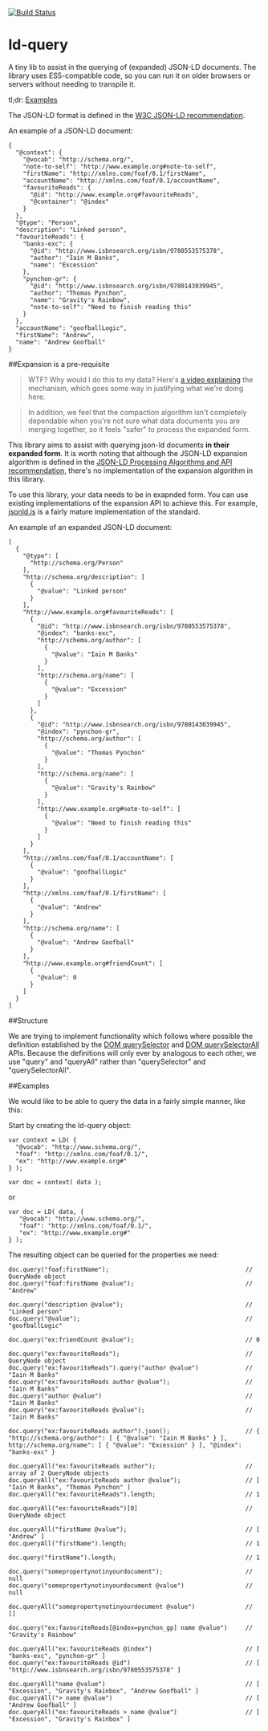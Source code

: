 [![Build Status](https://travis-ci.org/goofballLogic/ld-query.svg?branch=master)](https://travis-ci.org/goofballLogic/ld-query)

# ld-query

A tiny lib to assist in the querying of (expanded) JSON-LD documents.
The library uses ES5-compatible code, so you can run it on older browsers or servers without needing to transpile it.

tl;dr: [Examples](#examples)

The JSON-LD format is defined in the [W3C JSON-LD recommendation].

An example of a JSON-LD document:

```
{
  "@context": {
    "@vocab": "http://schema.org/",
    "note-to-self": "http://www.example.org#note-to-self",
    "firstName": "http://xmlns.com/foaf/0.1/firstName",
    "accountName": "http://xmlns.com/foaf/0.1/accountName",
    "favouriteReads": {
      "@id": "http://www.example.org#favouriteReads",
      "@container": "@index"
    }
  },
  "@type": "Person",
  "description": "Linked person",
  "favouriteReads": {
    "banks-exc": {
      "@id": "http://www.isbnsearch.org/isbn/9780553575378",
      "author": "Iain M Banks",
      "name": "Excession"
    },
    "pynchon-gr": {
      "@id": "http://www.isbnsearch.org/isbn/9780143039945",
      "author": "Thomas Pynchon",
      "name": "Gravity's Rainbow",
      "note-to-self": "Need to finish reading this"
    }
  },
  "accountName": "goofballLogic",
  "firstName": "Andrew",
  "name": "Andrew Goofball"
}
```

##Expansion is a pre-requisite

> WTF? Why would I do this to my data?
> Here's [a video explaining] the mechanism, which goes some way in justifying what we're doing here.

> In addition, we feel that the compaction algorithm isn't completely dependable when you're not sure what data documents you are merging together, so it feels "safer" to process the expanded form.

This library aims to assist with querying json-ld documents **in their expanded form**. It is worth noting that although the JSON-LD expansion algorithm is defined in the [JSON-LD Processing Algorithms and API recommendation], there's no implementation of the expansion algorithm in this library.

To use this library, your data needs to be in exapnded form. You can use existing implementations of the expansion API to achieve this. For example, [jsonld.js] is a fairly mature implementation of the standard.

An example of an expanded JSON-LD document:

```
[
  {
    "@type": [
      "http://schema.org/Person"
    ],
    "http://schema.org/description": [
      {
        "@value": "Linked person"
      }
    ],
    "http://www.example.org#favouriteReads": [
      {
        "@id": "http://www.isbnsearch.org/isbn/9780553575378",
        "@index": "banks-exc",
        "http://schema.org/author": [
          {
            "@value": "Iain M Banks"
          }
        ],
        "http://schema.org/name": [
          {
            "@value": "Excession"
          }
        ]
      },
      {
        "@id": "http://www.isbnsearch.org/isbn/9780143039945",
        "@index": "pynchon-gr",
        "http://schema.org/author": [
          {
            "@value": "Thomas Pynchon"
          }
        ],
        "http://schema.org/name": [
          {
            "@value": "Gravity's Rainbow"
          }
        ],
        "http://www.example.org#note-to-self": [
          {
            "@value": "Need to finish reading this"
          }
        ]
      }
    ],
    "http://xmlns.com/foaf/0.1/accountName": [
      {
        "@value": "goofballLogic"
      }
    ],
    "http://xmlns.com/foaf/0.1/firstName": [
      {
        "@value": "Andrew"
      }
    ],
    "http://schema.org/name": [
      {
        "@value": "Andrew Goofball"
      }
    ],
    "http://www.example.org#friendCount": [
      {
        "@value": 0
      }
    ]
  }
]
```

##Structure

We are trying to implement functionality which follows where possible the definition established by the [DOM querySelector] and [DOM querySelectorAll] APIs. Because the definitions will only ever by analogous to each other, we use "query" and "queryAll" rather than "querySelector" and "querySelectorAll".

##Examples

We would like to be able to query the data in a fairly simple manner, like this:

Start by creating the ld-query object:

```
var context = LD( {
  "@vocab": "http://www.schema.org/",
  "foaf": "http://xmlns.com/foaf/0.1/",
  "ex": "http://www.example.org#"
} );

var doc = context( data );
```

or
```
var doc = LD( data, {
   "@vocab": "http://www.schema.org/",
   "foaf": "http://xmlns.com/foaf/0.1/",
   "ex": "http://www.example.org#"
} );
```

The resulting object can be queried for the properties we need:


```
doc.query("foaf:firstName");                                      // QueryNode object
doc.query("foaf:firstName @value");                               // "Andrew"

doc.query("description @value");                                  // "Linked person"
doc.query("@value");                                              // "goofballLogic"

doc.query("ex:friendCount @value");                               // 0

doc.query("ex:favouriteReads");                                   // QueryNode object
doc.query("ex:favouriteReads").query("author @value")             // "Iain M Banks"
doc.query("ex:favouriteReads author @value");                     // "Iain M Banks"
doc.query("author @value")                                        // "Iain M Banks"
doc.query("ex:favouriteReads @value");                            // "Iain M Banks"

doc.query("ex:favouriteReads author").json();                     // { "http://schema.org/author": [ { "@value": "Iain M Banks" } ], http://schema.org/name": [ { "@value": "Excession" } ], "@index": "banks-exc" }

doc.queryAll("ex:favouriteReads author");                         // array of 2 QueryNode objects
doc.queryAll("ex:favouriteReads author @value");                  // [ "Iain M Banks", "Thomas Pynchon" ]
doc.queryAll("ex:favouriteReads").length;                         // 1

doc.queryAll("ex:favouriteReads")[0]                              // QueryNode object

doc.queryAll("firstName @value");                                 // [ "Andrew" ]
doc.queryAll("firstName").length;                                 // 1

doc.query("firstName").length;                                    // 1

doc.query("somepropertynotinyourdocument");                       // null
doc.query("somepropertynotinyourdocument @value")                 // null

doc.queryAll("somepropertynotinyourdocument @value")              // []

doc.query("ex:favouriteReads[@index=pynchon_gp] name @value")     // "Gravity's Rainbow"

doc.queryAll("ex:favouriteReads @index")                          // [ "banks-exc", "pynchon-gr" ]
doc.query("ex:favouriteReads @id")                                // [ "http://www.isbnsearch.org/isbn/9780553575378" ]

doc.queryAll("name @value")                                       // [ "Excession", "Gravity's Rainbox", "Andrew Goofball" ]
doc.queryAll("> name @value")                                     // [ "Andrew Goofball" ]
doc.queryAll("ex:favouriteReads > name @value")                   // [ "Excession", "Gravity's Rainbox" ]

```

[W3C JSON-LD recommendation]: https://www.w3.org/TR/json-ld/
[JSON-LD Processing Algorithms and API recommendation]: https://www.w3.org/TR/json-ld-api/#expansion
[jsonld.js]: https://github.com/digitalbazaar/jsonld.js
[a video explaining]: https://www.youtube.com/watch?v=Tm3fD89dqRE
[DOM querySelector]: https://www.w3.org/TR/selectors-api2/#queryselector
[DOM querySelectorAll]: https://www.w3.org/TR/selectors-api2/#queryselectorall
